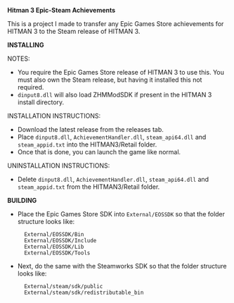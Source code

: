**Hitman 3 Epic-Steam Achievements**

This is a project I made to transfer any Epic Games Store achievements for HITMAN 3 to the Steam release of HITMAN 3.

**INSTALLING**

NOTES:
 - You require the Epic Games Store release of HITMAN 3 to use this. You must also own the Steam release, but having it installed this not required.
 - `dinput8.dll` will also load ZHMModSDK if present in the HITMAN 3 install directory.

INSTALLATION INSTRUCTIONS:

 - Download the latest release from the releases tab.
 - Place `dinput8.dll`, `AchievementHandler.dll`, `steam_api64.dll` and `steam_appid.txt` into the HITMAN3/Retail folder.
 - Once that is done, you can launch the game like normal.

UNINSTALLATION INSTRUCTIONS:
 - Delete `dinput8.dll`, `AchievementHandler.dll`, `steam_api64.dll` and `steam_appid.txt` from the HITMAN3/Retail folder.

**BUILDING**
- Place the Epic Games Store SDK into `External/EOSSDK` so that the folder structure looks like:
    
        External/EOSSDK/Bin
        External/EOSSDK/Include
        External/EOSSDK/Lib
        External/EOSSDK/Tools

- Next, do the same with the Steamworks SDK so that the folder structure looks like:

        External/steam/sdk/public
        External/steam/sdk/redistributable_bin
